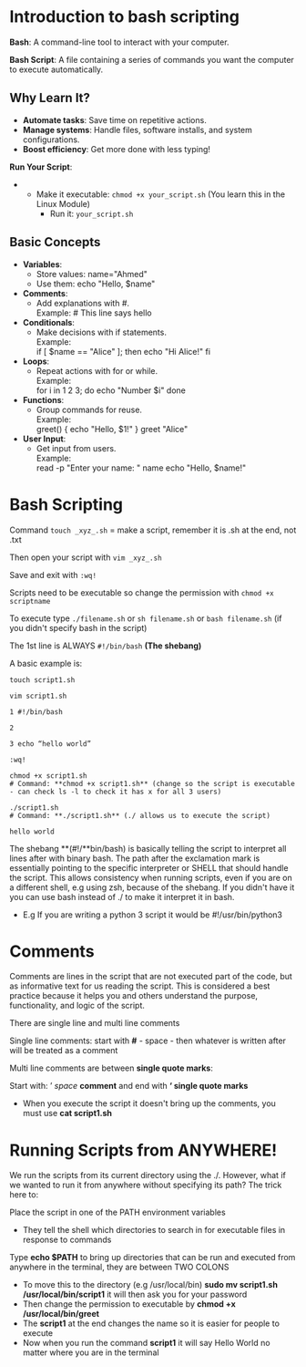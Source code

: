 # **Introduction to bash scripting**

**Bash**: A command-line tool to interact with your computer.

**Bash Script**: A file containing a series of commands you want the computer to execute automatically.

## Why Learn It?

- **Automate tasks**: Save time on repetitive actions.
- **Manage systems**: Handle files, software installs, and system configurations.
- **Boost efficiency**: Get more done with less typing!

**Run Your Script**:

- - Make it executable: `chmod +x your_script.sh` (You learn this in the Linux Module)
    - Run it: `your_script.sh`

## Basic Concepts

- **Variables**:
  - Store values: name="Ahmed"
  - Use them: echo "Hello, $name"
- **Comments**:
  - Add explanations with #.  
        Example: # This line says hello
- **Conditionals**:
  - Make decisions with if statements.  
        Example:  
        if \[ $name == "Alice" \]; then echo "Hi Alice!" fi
- **Loops**:
  - Repeat actions with for or while.  
        Example:  
        for i in 1 2 3; do echo "Number $i" done
- **Functions**:
  - Group commands for reuse.  
        Example:  
        greet() { echo "Hello, $1!" } greet "Alice"
- **User Input**:
  - Get input from users.  
        Example:  
        read -p "Enter your name: " name echo "Hello, $name!"

# Bash Scripting

Command `touch _xyz_.sh` \= make a script, remember it is .sh at the end, not .txt

Then open your script with `vim _xyz_.sh`

Save and exit with `:wq!`

Scripts need to be executable so change the permission with `chmod +x scriptname`

To execute type `./filename.sh` or `sh filename.sh` or `bash filename.sh` (if you didn't specify bash in the script)

The 1st line is ALWAYS `#!/bin/bash` **(The shebang)**

A basic example is:

```
touch script1.sh

vim script1.sh

1 #!/bin/bash

2

3 echo “hello world”

:wq!

chmod +x script1.sh
# Command: **chmod +x script1.sh** (change so the script is executable - can check ls -l to check it has x for all 3 users)

./script1.sh
# Command: **./script1.sh** (./ allows us to execute the script)

hello world

```

The shebang **(#!/**bin/bash) is basically telling the script to interpret all lines after with binary bash. The path after the exclamation mark is essentially pointing to the specific interpreter or SHELL that should handle the script. This allows consistency when running scripts, even if you are on a different shell, e.g using zsh, because of the shebang. If you didn't have it you can use bash instead of ./ to make it interpret it in bash.

- E.g If you are writing a python 3 script it would be #!/usr/bin/python3

# **Comments**

Comments are lines in the script that are not executed part of the code, but as informative text for us reading the script. This is considered a best practice because it helps you and others understand the purpose, functionality, and logic of the script.

There are single line and multi line comments

Single line comments: start with **#** - space - then whatever is written after will be treated as a comment

Multi line comments are between **single quote marks**:

Start with: ’ *space* **comment** and end with **‘ single quote marks**

- When you execute the script it doesn't bring up the comments, you must use **cat script1.sh**

# **Running Scripts from ANYWHERE!**

We run the scripts from its current directory using the ./. However, what if we wanted to run it from anywhere without specifying its path? The trick here to:

Place the script in one of the PATH environment variables

- They tell the shell which directories to search in for executable files in response to commands

Type **echo $PATH** to bring up directories that can be run and executed from anywhere in the terminal, they are between TWO COLONS

- To move this to the directory (e.g /usr/local/bin) **sudo mv script1.sh /usr/local/bin/script1** it will then ask you for your password
- Then change the permission to executable by **chmod +x /usr/local/bin/greet**
- The **script1** at the end changes the name so it is easier for people to execute
- Now when you run the command **script1** it will say Hello World no matter where you are in the terminal
